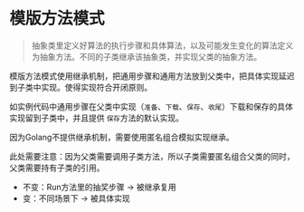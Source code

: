 # 模版方法模式

>抽象类里定义好算法的执行步骤和具体算法，以及可能发生变化的算法定义为抽象方法。不同的子类继承该抽象类，并实现父类的抽象方法。

模版方法模式使用继承机制，把通用步骤和通用方法放到父类中，把具体实现延迟到子类中实现。使得实现符合开闭原则。

如实例代码中通用步骤在父类中实现（`准备`、`下载`、`保存`、`收尾`）下载和保存的具体实现留到子类中，并且提供 `保存`方法的默认实现。

因为Golang不提供继承机制，需要使用匿名组合模拟实现继承。

此处需要注意：因为父类需要调用子类方法，所以子类需要匿名组合父类的同时，父类需要持有子类的引用。

- 不变：Run方法里的抽奖步骤 -> 被继承复用
- 变：不同场景下 -> 被具体实现


